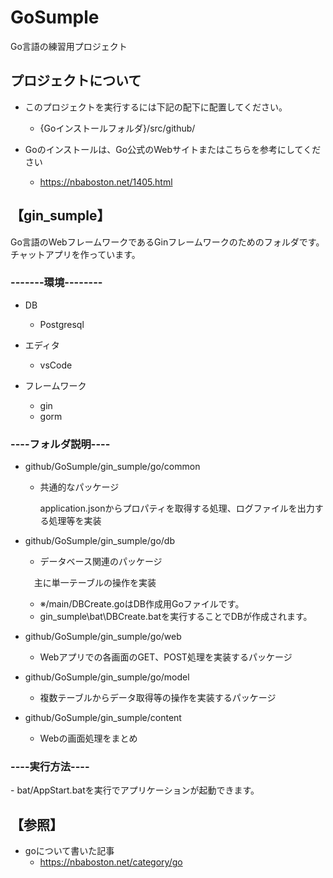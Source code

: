<h1>GoSumple</h1>
Go言語の練習用プロジェクト

<h2>プロジェクトについて</h2>

 - このプロジェクトを実行するには下記の配下に配置してください。 
   - {Goインストールフォルダ}/src/github/

 - Goのインストールは、Go公式のWebサイトまたはこちらを参考にしてください
   - https://nbaboston.net/1405.html

<h2>【gin_sumple】</h2>

Go言語のWebフレームワークであるGinフレームワークのためのフォルダです。<br>
チャットアプリを作っています。

<h3> -------環境--------</h3>

- DB
  - Postgresql

- エディタ
  - vsCode

- フレームワーク
  - gin
  - gorm

<h3>----フォルダ説明----</h3>

- github/GoSumple/gin_sumple/go/common
   - 共通的なパッケージ
     
     application.jsonからプロパティを取得する処理、ログファイルを出力する処理等を実装

- github/GoSumple/gin_sumple/go/db
  - データベース関連のパッケージ
  
  　主に単一テーブルの操作を実装

  - ※/main/DBCreate.goはDB作成用Goファイルです。
  - gin_sumple\bat\DBCreate.batを実行することでDBが作成されます。

- github/GoSumple/gin_sumple/go/web
  - Webアプリでの各画面のGET、POST処理を実装するパッケージ
	
- github/GoSumple/gin_sumple/go/model
  - 複数テーブルからデータ取得等の操作を実装するパッケージ

- github/GoSumple/gin_sumple/content
  - Webの画面処理をまとめ

<h3>----実行方法----</h3>
- bat/AppStart.batを実行でアプリケーションが起動できます。
	
<h2>【参照】</h2>

- goについて書いた記事
  - https://nbaboston.net/category/go
